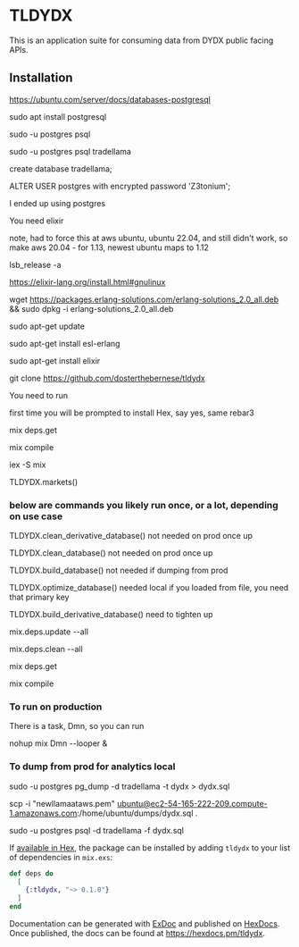 # TLDYDX

This is an application suite for consuming data from DYDX public facing APIs.  

## Installation

https://ubuntu.com/server/docs/databases-postgresql  

sudo apt install postgresql  

sudo -u postgres psql  

sudo -u postgres psql tradellama

create database tradellama;  

ALTER USER postgres with encrypted password 'Z3tonium';  

I ended up using postgres  


You need elixir  

note, had to force this at aws ubuntu, ubuntu 22.04, and still didn't work, so make aws 20.04 - for 1.13, newest ubuntu maps to 1.12  

lsb_release -a    

https://elixir-lang.org/install.html#gnulinux  

wget https://packages.erlang-solutions.com/erlang-solutions_2.0_all.deb && sudo dpkg -i erlang-solutions_2.0_all.deb  

sudo apt-get update  

sudo apt-get install esl-erlang  

sudo apt-get install elixir  

git clone https://github.com/dosterthebernese/tldydx  

You need to run  

first time you will be prompted to install Hex, say yes, same rebar3

mix deps.get  

mix compile  

iex -S mix  

TLDYDX.markets()  

### below are commands you likely run once, or a lot, depending on use case 

TLDYDX.clean_derivative_database() not needed on prod once up

TLDYDX.clean_database() not needed on prod once up

TLDYDX.build_database() not needed if dumping from prod

TLDYDX.optimize_database() needed local if you loaded from file, you need that primary key

TLDYDX.build_derivative_database() need to tighten up



mix.deps.update --all  

mix.deps.clean --all  

mix deps.get  

mix compile  

### To run on production  

There is a task, Dmn, so you can run  

nohup mix Dmn --looper &

### To dump from prod for analytics local  

sudo -u postgres pg_dump -d tradellama -t dydx > dydx.sql  

scp -i "newllamaataws.pem" ubuntu@ec2-54-165-222-209.compute-1.amazonaws.com:/home/ubuntu/dumps/dydx.sql .  

sudo -u postgres psql -d tradellama -f dydx.sql  


If [available in Hex](https://hex.pm/docs/publish), the package can be installed
by adding `tldydx` to your list of dependencies in `mix.exs`:

```elixir
def deps do
  [
    {:tldydx, "~> 0.1.0"}
  ]
end
```

Documentation can be generated with [ExDoc](https://github.com/elixir-lang/ex_doc)
and published on [HexDocs](https://hexdocs.pm). Once published, the docs can
be found at <https://hexdocs.pm/tldydx>.



